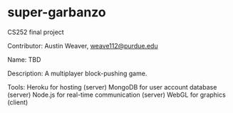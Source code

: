 # super-garbanzo
CS252 final project

Contributor:
    Austin Weaver, weave112@purdue.edu

Name:
    TBD

Description:
    A multiplayer block-pushing game.

Tools:
    Heroku for hosting (server)
    MongoDB for user account database (server)
    Node.js for real-time communication (server)
    WebGL for graphics (client)
